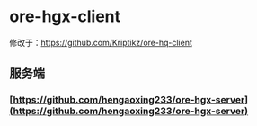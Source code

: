 # ore-hgx-client
修改于：https://github.com/Kriptikz/ore-hq-client

## 服务端
### [https://github.com/hengaoxing233/ore-hgx-server](https://github.com/hengaoxing233/ore-hgx-server)
